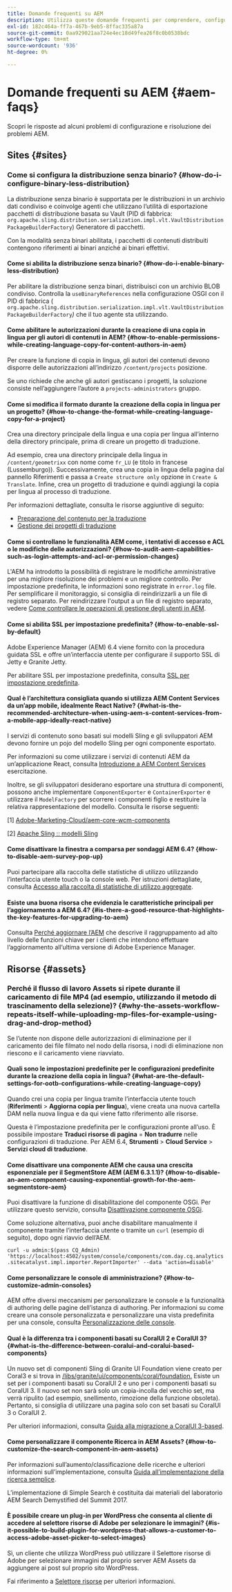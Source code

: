 ```yaml
---
title: Domande frequenti su AEM
description: Utilizza queste domande frequenti per comprendere, configurare e risolvere i problemi relativi ai flussi di lavoro o ai problemi più comuni in AEM.
exl-id: 182c464a-ff7a-467b-9eb5-8ffac335a87a
source-git-commit: 0aa929021aa724e4ec18d49fea26f8c0b0538bdc
workflow-type: tm+mt
source-wordcount: '936'
ht-degree: 0%

---
```


# Domande frequenti su AEM {#aem-faqs}

Scopri le risposte ad alcuni problemi di configurazione e risoluzione dei problemi AEM.

## Sites {#sites}

### Come si configura la distribuzione senza binario? {#how-do-i-configure-binary-less-distribution}

La distribuzione senza binario è supportata per le distribuzioni in un archivio dati condiviso e coinvolge agenti che utilizzano l’utilità di esportazione pacchetti di distribuzione basata su Vault (PID di fabbrica: `org.apache.sling.distribution.serialization.impl.vlt.VaultDistributionPackageBuilderFactory`) Generatore di pacchetti.

Con la modalità senza binari abilitata, i pacchetti di contenuti distribuiti contengono riferimenti ai binari anziché ai binari effettivi.

#### Come si abilita la distribuzione senza binario? {#how-do-i-enable-binary-less-distribution}

Per abilitare la distribuzione senza binari, distribuisci con un archivio BLOB condiviso.
Controlla la `useBinaryReferences` nella configurazione OSGI con il PID di fabbrica ( `org.apache.sling.distribution.serialization.impl.vlt.VaultDistributionPackageBuilderFactory`*)* che il tuo agente sta utilizzando.

#### Come abilitare le autorizzazioni durante la creazione di una copia in lingua per gli autori di contenuti in AEM? {#how-to-enable-permissions-while-creating-language-copy-for-content-authors-in-aem}

Per creare la funzione di copia in lingua, gli autori dei contenuti devono disporre delle autorizzazioni all’indirizzo `/content/projects` posizione.

Se uno richiede che anche gli autori gestiscano i progetti, la soluzione consiste nell’aggiungere l’autore a `projects-administrators` gruppo.

#### Come si modifica il formato durante la creazione della copia in lingua per un progetto? {#how-to-change-the-format-while-creating-language-copy-for-a-project}

Crea una directory principale della lingua e una copia per lingua all’interno della directory principale, prima di creare un progetto di traduzione.

Ad esempio, crea una directory principale della lingua in `/content/geometrixx` con nome come `fr_LU` (e titolo in francese (Lussemburgo)). Successivamente, crea una copia in lingua della pagina dal pannello Riferimenti e passa a `Create structure only` opzione in `Create & Translate`. Infine, crea un progetto di traduzione e quindi aggiungi la copia per lingua al processo di traduzione.

Per informazioni dettagliate, consulta le risorse aggiuntive di seguito:

* [Preparazione del contenuto per la traduzione](/help/sites-administering/tc-prep.md)
* [Gestione dei progetti di traduzione](/help/sites-administering/tc-manage.md)

#### Come si controllano le funzionalità AEM come, i tentativi di accesso e ACL o le modifiche delle autorizzazioni? {#how-to-audit-aem-capabilities-such-as-login-attempts-and-acl-or-permission-changes}

L&#39;AEM ha introdotto la possibilità di registrare le modifiche amministrative per una migliore risoluzione dei problemi e un migliore controllo. Per impostazione predefinita, le informazioni sono registrate in `error.log` file. Per semplificare il monitoraggio, si consiglia di reindirizzarli a un file di registro separato.
Per reindirizzare l&#39;output a un file di registro separato, vedere [Come controllare le operazioni di gestione degli utenti in AEM](/help/sites-administering/audit-user-management-operations.md).

#### Come si abilita SSL per impostazione predefinita? {#how-to-enable-ssl-by-default}

Adobe Experience Manager (AEM) 6.4 viene fornito con la procedura guidata SSL e offre un’interfaccia utente per configurare il supporto SSL di Jetty e Granite Jetty.

Per abilitare SSL per impostazione predefinita, consulta [SSL per impostazione predefinita](/help/sites-administering/ssl-by-default.md).

#### Qual è l’architettura consigliata quando si utilizza AEM Content Services da un’app mobile, idealmente React Native? {#what-is-the-recommended-architecture-when-using-aem-s-content-services-from-a-mobile-app-ideally-react-native}

I servizi di contenuto sono basati sui modelli Sling e gli sviluppatori AEM devono fornire un pojo del modello Sling per ogni componente esportato.

Per informazioni su come utilizzare i servizi di contenuti AEM da un’applicazione React, consulta [Introduzione a AEM Content Services](https://helpx.adobe.com/experience-manager/kt/sites/using/content-services-tutorial-use.html) esercitazione.

Inoltre, se gli sviluppatori desiderano esportare una struttura di componenti, possono anche implementare `ComponentExporter` e `ContainerExporter` e utilizzare il `ModelFactory` per scorrere i componenti figlio e restituire la relativa rappresentazione del modello. Consulta le risorse seguenti:

[1] [Adobe-Marketing-Cloud/aem-core-wcm-components](https://github.com/Adobe-Marketing-Cloud/aem-core-wcm-components/blob/master/bundles/core/src/main/java/com/adobe/cq/wcm/core/components/internal/models/v1/PageImpl.java#L245)

[2] [Apache Sling :: modelli Sling](https://sling.apache.org/documentation/bundles/models.html)

#### Come disattivare la finestra a comparsa per sondaggi AEM 6.4? {#how-to-disable-aem-survey-pop-up}

Puoi partecipare alla raccolta delle statistiche di utilizzo utilizzando l’interfaccia utente touch o la console web. Per istruzioni dettagliate, consulta [Accesso alla raccolta di statistiche di utilizzo aggregate](/help/sites-deploying/opt-in-aggregated-usage-statistics.md).

#### Esiste una buona risorsa che evidenzia le caratteristiche principali per l’aggiornamento a AEM 6.4? {#is-there-a-good-resource-that-highlights-the-key-features-for-upgrading-to-aem}

Consulta [Perché aggiornare l’AEM](https://helpx.adobe.com/experience-manager/kt/platform-repository/using/upgrade-aem-article-understand.html) che descrive il raggruppamento ad alto livello delle funzioni chiave per i clienti che intendono effettuare l’aggiornamento all’ultima versione di Adobe Experience Manager.

## Risorse {#assets}

### Perché il flusso di lavoro Assets si ripete durante il caricamento di file MP4 (ad esempio, utilizzando il metodo di trascinamento della selezione)? {#why-the-assets-workflow-repeats-itself-while-uploading-mp-files-for-example-using-drag-and-drop-method}

Se l’utente non dispone delle autorizzazioni di eliminazione per il caricamento dei file filmato nel nodo della risorsa, i nodi di eliminazione non riescono e il caricamento viene riavviato.

#### Quali sono le impostazioni predefinite per le configurazioni predefinite durante la creazione della copia in lingua? {#what-are-the-default-settings-for-ootb-configurations-while-creating-language-copy}

Quando crei una copia per lingua tramite l’interfaccia utente touch (**Riferimenti** > **Aggiorna copia per lingua**), viene creata una nuova cartella DAM nella nuova lingua e da qui viene fatto riferimento alle risorse.

Questa è l’impostazione predefinita per le configurazioni pronte all’uso. È possibile impostare **Traduci risorse di pagina** = **Non tradurre** nelle configurazioni di traduzione.
Per AEM 6.4, **Strumenti** > **Cloud Service** > **Servizi cloud di traduzione**.

#### Come disattivare una componente AEM che causa una crescita esponenziale per il SegmentStore AEM (AEM 6.3.1.1)? {#how-to-disable-an-aem-component-causing-exponential-growth-for-the-aem-segmentstore-aem}

Puoi disattivare la funzione di disabilitazione del componente OSGi. Per utilizzare questo servizio, consulta [Disattivazione componente OSGi](https://adobe-consulting-services.github.io/acs-aem-commons/features/osgi-disablers/component-disabler/index.html).

Come soluzione alternativa, puoi anche disabilitare manualmente il componente tramite l’interfaccia utente o tramite un `curl` (esempio di seguito), dopo ogni riavvio dell’AEM.

`curl -u admin:$(pass CQ_Admin) 'https://localhost:4502/system/console/components/com.day.cq.analytics.sitecatalyst.impl.importer.ReportImporter' --data 'action=disable'`

#### Come personalizzare le console di amministrazione? {#how-to-customize-admin-consoles}

AEM offre diversi meccanismi per personalizzare le console e la funzionalità di authoring delle pagine dell’istanza di authoring. Per informazioni su come creare una console personalizzata e personalizzare una vista predefinita per una console, consulta [Personalizzazione delle console](/help/sites-developing/customizing-consoles-touch.md).

#### Qual è la differenza tra i componenti basati su CoralUI 2 e CoralUI 3? {#what-is-the-difference-between-coralui-and-coralui-based-components}

Un nuovo set di componenti Sling di Granite UI Foundation viene creato per Coral3 e si trova in [/libs/granite/ui/components/coral/foundation.](https://helpx.adobe.com/experience-manager/6-5/sites/developing/using/reference-materials/granite-ui/api/jcr_root/libs/granite/ui/components/coral/foundation/server.html) Esiste un set per i componenti basati su CoralUI 2 e uno per i componenti basati su CoralUI 3. Il nuovo set non sarà solo un copia-incolla del vecchio set, ma verrà ripulito (ad esempio, snellimento, rimozione della funzione obsoleta). Pertanto, si consiglia di utilizzare una pagina solo con set basati su CoralUI 3 o CoralUI 2.

Per ulteriori informazioni, consulta [Guida alla migrazione a CoralUI 3-based](https://helpx.adobe.com/experience-manager/6-5/sites/developing/using/reference-materials/granite-ui/api/jcr_root/libs/granite/ui/components/legacy/coral2/migration.html).

#### Come personalizzare il componente Ricerca in AEM Assets? {#how-to-customize-the-search-component-in-aem-assets}

Per informazioni sull’aumento/classificazione delle ricerche e ulteriori informazioni sull’implementazione, consulta [Guida all’implementazione della ricerca semplice](https://helpx.adobe.com/experience-manager/kt/sites/using/search-tutorial-develop.html).

L’implementazione di Simple Search è costituita dai materiali del laboratorio AEM Search Demystified del Summit 2017.

#### È possibile creare un plug-in per WordPress che consenta al cliente di accedere al selettore risorse di Adobe per selezionare le immagini? {#is-it-possible-to-build-plugin-for-wordpress-that-allows-a-customer-to-access-adobe-asset-picker-to-select-images}

Sì, un cliente che utilizza WordPress può utilizzare il Selettore risorse di Adobe per selezionare immagini dal proprio server AEM Assets da aggiungere ai post sul proprio sito WordPress.

Fai riferimento a [Selettore risorse](../assets/search-assets.md#assetpicker) per ulteriori informazioni.
